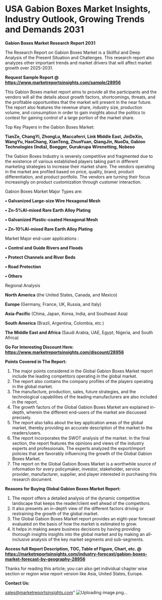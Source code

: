 # USA Gabion Boxes Market Insights, Industry Outlook, Growing Trends and Demands 2031

<strong>Gabion Boxes Market Research Report 2031</strong>

The Research Report on Gabion Boxes Market is a Skillful and Deep Analysis of the Present Situation and Challenges. This research report also analyzes other important trends and market drivers that will affect market growth over 2025-2031.

<strong>Request Sample Report @ <a href=https://www.marketreportsinsights.com/sample/28956>https://www.marketreportsinsights.com/sample/28956</a></strong>

This Gabion Boxes market report aims to provide all the participants and the vendors will all the details about growth factors, shortcomings, threats, and the profitable opportunities that the market will present in the near future. The report also features the revenue share, industry size, production volume, and consumption in order to gain insights about the politics to contest for gaining control of a large portion of the market share.

Top Key Players in the Gabion Boxes Market:

<strong>TianZe, ChangYi, ZhongLu, Maccaferri, Link Middle East, JinDeXin, WangYu, HaoChang, XianTeng, ZhuoYuan, QiangJin, NuoDa, Gabion Technologies (India), Boegger, Gurukrupa Wirenetting, Nobeso</strong>

The Gabion Boxes Industry is severely competitive and fragmented due to the existence of various established players taking part in different marketing strategies to increase their market share. The vendors operating in the market are profiled based on price, quality, brand, product differentiation, and product portfolio. The vendors are turning their focus increasingly on product customization through customer interaction.

Gabion Boxes Market Major Types are:

<strong>• Galvanized Large-size Wire Hexagonal Mesh

• Zn-5%Al-mixed Rare Earth Alloy Plating

• Galvanized Plastic-coated Hexagonal Mesh

• Zn-10%Al-mixed Rare Earth Alloy Plating</strong>

Market Major end-user applications :

<strong>• Control and Guide Rivers and Floods

• Protect Channels and River Beds

• Road Protection

• Others</strong>

Regional Analysis

</u><strong><b>North America</b></strong> (the United States, Canada, and Mexico)

<strong><b>Europe </b></strong>(Germany, France, UK, Russia, and Italy)

<strong><b>Asia-Pacific</b></strong> (China, Japan, Korea, India, and Southeast Asia)

<strong><b>South America</b></strong> (Brazil, Argentina, Colombia, etc.)

<strong><b>The Middle East and Africa</b></strong> (Saudi Arabia, UAE, Egypt, Nigeria, and South Africa)

<strong>Go For Interesting Discount Here: <a href=https://www.marketreportsinsights.com/discount/28956>https://www.marketreportsinsights.com/discount/28956</a></strong>

<strong>Points Covered in The Report:</strong>
<ol>
  <li>The major points considered in the Global Gabion Boxes Market report include the leading competitors operating in the global market.</li>
  <li>The report also contains the company profiles of the players operating in the global market.</li>
  <li>The manufacture, production, sales, future strategies, and the technological capabilities of the leading manufacturers are also included in the report.</li>
  <li>The growth factors of the Global Gabion Boxes Market are explained in-depth, wherein the different end-users of the market are discussed precisely.</li>
  <li>The report also talks about the key application areas of the global market, thereby providing an accurate description of the market to the readers/users.</li>
  <li>The report incorporates the SWOT analysis of the market. In the final section, the report features the opinions and views of the industry experts and professionals. The experts analyzed the export/import policies that are favorably influencing the growth of the Global Gabion Boxes Market.</li>
  <li>The report on the Global Gabion Boxes Market is a worthwhile source of information for every policymaker, investor, stakeholder, service provider, manufacturer, supplier, and player interested in purchasing this research document.</li>
</ol>
<strong>Reasons for Buying Global Gabion Boxes Market Report:</strong>

<ol>
  <li>The report offers a detailed analysis of the dynamic competitive landscape that keeps the reader/client well ahead of the competitors.</li>
  <li>It also presents an in-depth view of the different factors driving or restraining the growth of the global market.</li>
  <li>The Global Gabion Boxes Market report provides an eight-year forecast evaluated on the basis of how the market is estimated to grow.</li>
  <li>It helps in making aware business decisions by having providing thorough insights insights into the global market and by making an all-inclusive analysis of the key market segments and sub-segments.</li>
</ol>
<strong>Access full Report Description, TOC, Table of Figure, Chart, etc. @ <a href=https://marketreportsinsights.com/industry-forecast/gabion-boxes-market-forecast-by-geography-28956>https://marketreportsinsights.com/industry-forecast/gabion-boxes-market-forecast-by-geography-28956</a></strong>


Thanks for reading this article; you can also get individual chapter wise section or region wise report version like Asia, United States, Europe.

<strong>Contact Us:</strong>

sales@marketreportsinsights.com"
![Uploading image.png…]()
